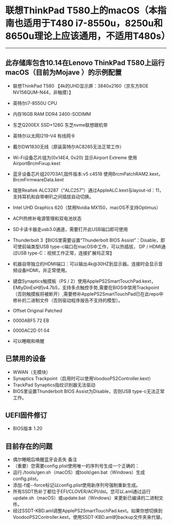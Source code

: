 # 联想ThinkPad T580上的macOS（本指南也适用于T480 i7-8550u，8250u和8650u理论上应该通用，不适用T480s）

--------------------------------------------------------------------------
此存储库包含10.14在Lenovo ThinkPad T580上运行macOS（目前为Mojave ）的示例配置
--------------------------------------------------------------------------


* 联想ThinkPad T580 【4k的UHD显示屏：3840x2160（京东方BOE NV156QUM-N44，非触摸）】

* 英特尔i7-8550U CPU

* 内存16GB RAM DDR4 2400-SODIMM

* 东芝Q200EX SSD+128G 东芝nvme联想跟机带

* 英特尔以太网I219-V4 有线网卡

* 戴尔DW1830无线（原装英特尔AC8265无法正常工作）

* Wi-Fi设备芯片组为(0x14E4, 0x20) 显示Airport Extreme 使用AirportBrcmFixup.kext

* 蓝牙设备芯片组20703A1,固件版本:v5 c4518 使用BrcmPatchRAM2.kext，BrcmFirmwareData.kext

* 瑞昱Realtek ALC3287（“ALC257”）通过AppleALC.kext与layout-id：11，支持耳机和自带喇叭之间插拔自动切换。

* Intel UHD Graphics 620（禁用Nvidia MX150，macOS不支持Optimus）

* ACPI热修补电源管理和双电池状态

* SD卡读卡器走usb3.0通道，需要打开此USB端口即可使用

* Thunderbolt 3【BIOS里需要设置“Thunderbolt BIOS Assist”：Disable，即可使前端类型USB type-c端口在macOS中工作，可以热插拔， DP / HDMI通过USB type-C：视频工作正常，连接扩展坞正常】

* 机器自带独立的HDMI端口：可以输出4k@30HZ到显示器。连接时会显示音频设备HDMI，并正常使用。

* 键盘Synaptics触摸板（PS / 2）使用ApplePS2SmartTouchPad.kext，EMlyDinEsH的v4.7b5，支持多点触控手势,需要在BIOS中禁用Trackpoint（否则触摸板将被断开）,需要修补ApplePS2SmartTouchPad已在此repo中修补的二进制文件（否则驱动程序报告不支持的模型）。

* Offset Original Patched

* 0000ABF5    72    EB
* 0000AC2D    01    04

* 可以睡眠和唤醒

已禁用的设备
-----------
* WWAN（无模块）
* Synaptics Trackpoint（启用时可以使用VoodooPS2Controller.kext）
* TrackPad Synaptics指纹识别器无法驱动
* BIOS里设置Thunderbolt BIOS Assist为Disable，否则USB type-c无法正常工作。

UEFI固件修订
-----------
* BIOS版本 1.20

目前存在的问题
-------------
* 偶尔睡眠后唤醒蓝牙会丢失
备注
* （重要）您需要config.plist使用唯一的序列号生成一个正确的：
* 运行./tools/gen.sh（macOS）或tools\gen.bat（Windows）生成config.plist。
* 添加-f或--force标记以config.plist使用新序列号强制重新生成。
* 所有SSDT热补丁都位于EFI/CLOVER/ACPI/dsl。您可以.aml通过运行update.sh（macOS）或update.bat（Windows）来更新已编译的二进制文件。
* 经过SSDT-KBD.aml调整ApplePS2SmartTouchPad.kext。如果你想切换到VoodooPS2Controller.kext，使用SSDT-KBD.aml的backup文件夹来代替。
